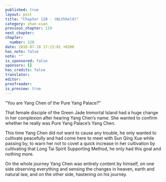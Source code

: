 ```yaml
---
published: true
layout: post
title: "Chapter 120 - (Withheld)"
category: zhan-xian
previous_chapter: 119
next_chapter:
chapter:
  number: 120
date: 2016-07-18 17:13:01 +0200
has_note: false
note: ""
is_sponsored: false
sponsors: []
has_credits: false
translator:
editor:
proofreader:
is_preview: true
---
```

“You are Yang Chen of the Pure Yang Palace?”

That female disciple of the  Green Jade Immortal Island had a huge change in her complexion after hearing Yang Chen’s name. She wanted to confirm whether he really was Pure Yang Palace’s Yang Chen.

This time Yang Chen did not want to cause any trouble, he only wanted to cultivate peacefully and had come here to meet with Sun Qing Xue while passing by, to warn her not to covet a quick increase in her cultivation by cultivating that Long Tai Spirit Supporting Method, he only had this goal and nothing more.

On the whole journey Yang Chen was entirely content by himself, on one side observing everything and sensing the changes in heaven, earth and natural law, and on the other side, hastening on his journey.

